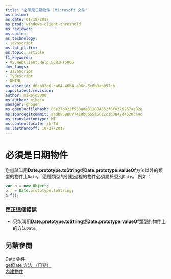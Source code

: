 ```yaml
---
title: "必須是日期物件 |Microsoft 文件"
ms.custom: 
ms.date: 01/18/2017
ms.prod: windows-client-threshold
ms.reviewer: 
ms.suite: 
ms.technology:
- javascript
ms.tgt_pltfrm: 
ms.topic: article
f1_keywords:
- VS.WebClient.Help.SCRIPT5006
dev_langs:
- JavaScript
- TypeScript
- DHTML
ms.assetid: d6ab82e6-ca64-46b4-a06c-5c6b0aa057cb
caps.latest.revision: 
author: mikejo5000
ms.author: mikejo
manager: ghogen
ms.openlocfilehash: 05e27b822f933ade811084552f6f0379257ae82e
ms.sourcegitcommit: aadb9588877418b8b55a5612c1d3842d4520ca4c
ms.translationtype: MT
ms.contentlocale: zh-TW
ms.lasthandoff: 10/27/2017
---
```

# <a name="date-object-expected"></a>必須是日期物件
您嘗試叫用**Date.prototype.toString**或**Date.prototype.valueOf**方法以外的類型的物件上`Date`。 這種類型的引動過程的物件必須屬於型別`Date`。 例如：  
  
```JavaScript  
var o = new Object;  
o.f = Date.prototype.toString;  
o.f();  
```  
  
### <a name="to-correct-this-error"></a>更正這個錯誤  
  
-   只能叫用**Date.prototype.toString**或**Date.prototype.valueOf**類型的物件上的方法`Date`。  
  
## <a name="see-also"></a>另請參閱  
 [Date 物件](../../javascript/reference/date-object-javascript.md)   
 [getDate 方法 （日期）](../../javascript/reference/getdate-method-date-javascript.md)   
 [內建物件](../../javascript/intrinsic-objects-javascript.md)